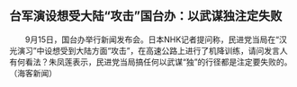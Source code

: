 ## 台军演设想受大陆“攻击”国台办：以武谋独注定失败
　　9月15日，国台办举行新闻发布会。日本NHK记者提问称，民进党当局在“汉光演习”中设想受到大陆方面“攻击”，在高速公路上进行了机降训练，请问发言人有何看法？朱凤莲表示，民进党当局搞任何以武谋“独”的行径都是注定要失败的。（海客新闻）

